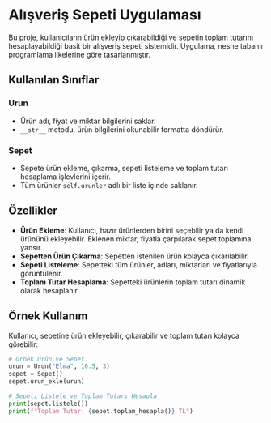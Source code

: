 # Alışveriş Sepeti Uygulaması

Bu proje, kullanıcıların ürün ekleyip çıkarabildiği ve sepetin toplam tutarını hesaplayabildiği basit bir alışveriş sepeti sistemidir. Uygulama, nesne tabanlı programlama ilkelerine göre tasarlanmıştır.

## Kullanılan Sınıflar

### **Urun**
- Ürün adı, fiyat ve miktar bilgilerini saklar.
- `__str__` metodu, ürün bilgilerini okunabilir formatta döndürür.

### **Sepet**
- Sepete ürün ekleme, çıkarma, sepeti listeleme ve toplam tutarı hesaplama işlevlerini içerir.
- Tüm ürünler `self.urunler` adlı bir liste içinde saklanır.

## Özellikler

- **Ürün Ekleme**: Kullanıcı, hazır ürünlerden birini seçebilir ya da kendi ürününü ekleyebilir. Eklenen miktar, fiyatla çarpılarak sepet toplamına yansır.
- **Sepetten Ürün Çıkarma**: Sepetten istenilen ürün kolayca çıkarılabilir.
- **Sepeti Listeleme**: Sepetteki tüm ürünler, adları, miktarları ve fiyatlarıyla görüntülenir.
- **Toplam Tutar Hesaplama**: Sepetteki ürünlerin toplam tutarı dinamik olarak hesaplanır.

## Örnek Kullanım

Kullanıcı, sepetine ürün ekleyebilir, çıkarabilir ve toplam tutarı kolayca görebilir:

```python
# Örnek Ürün ve Sepet
urun = Urun("Elma", 10.5, 3)
sepet = Sepet()
sepet.urun_ekle(urun)

# Sepeti Listele ve Toplam Tutarı Hesapla
print(sepet.listele())
print(f"Toplam Tutar: {sepet.toplam_hesapla()} TL")
